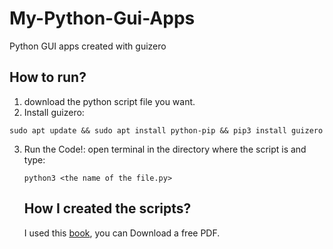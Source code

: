 # My-Python-Gui-Apps
Python GUI apps created with guizero

## How to run?
1. download the python script file you want.
2. Install guizero: 
```sh-session
sudo apt update && sudo apt install python-pip && pip3 install guizero
```
3. Run the Code!:
   open terminal in the directory where the script is and type:
   ```sh-session
   python3 <the name of the file.py>
   ```
   
   ## How I created the scripts?
   I used this [book](https://magpi.raspberrypi.org/books/create-guis), you can Download a free PDF.
